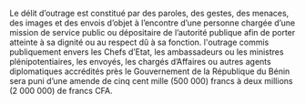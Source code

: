 Le délit d’outrage est constitué par des paroles, des gestes, des menaces, des images et des envois d’objet à l’encontre d’une personne chargée d’une mission de service public ou dépositaire de l’autorité publique afin de porter atteinte à sa dignité ou au respect dû à sa fonction.
l'outrage commis publiquement envers les Chefs d’Etat, les ambassadeurs ou les ministres plénipotentiaires, les envoyés, les chargés d’Affaires ou autres agents diplomatiques accrédités près le Gouvernement de la République du Bénin sera puni d’une amende de cinq cent mille (500 000) francs à deux millions (2 000 000) de francs CFA.